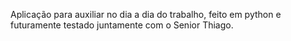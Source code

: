 Aplicação para auxiliar no dia a dia do trabalho, feito em python e futuramente testado juntamente com o Senior Thiago.
